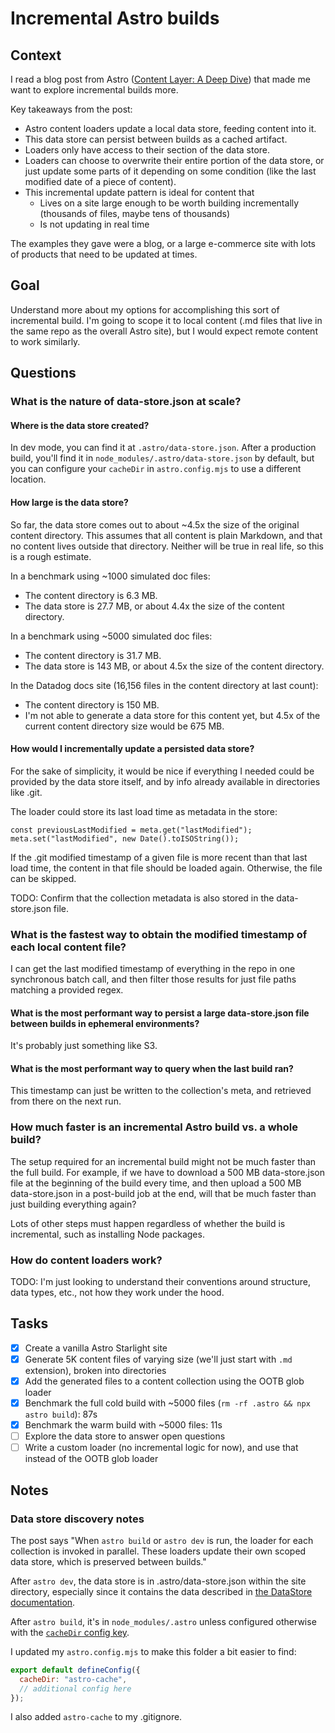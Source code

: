 # Incremental Astro builds

## Context

I read a blog post from Astro ([Content Layer: A Deep Dive][content-layer-blog]) that made me want to explore incremental builds more.

Key takeaways from the post:

- Astro content loaders update a local data store, feeding content into it.
- This data store can persist between builds as a cached artifact.
- Loaders only have access to their section of the data store.
- Loaders can choose to overwrite their entire portion of the data store, or just update some parts of it depending on some condition (like the last modified date of a piece of content).
- This incremental update pattern is ideal for content that
  - Lives on a site large enough to be worth building incrementally (thousands of files, maybe tens of thousands)
  - Is not updating in real time

The examples they gave were a blog, or a large e-commerce site with lots of products that need to be updated at times.

## Goal

Understand more about my options for accomplishing this sort of incremental build. I'm going to scope it to local content (.md files that live in the same repo as the overall Astro site), but I would expect remote content to work similarly.

## Questions

### What is the nature of data-store.json at scale?

#### Where is the data store created?

In dev mode, you can find it at `.astro/data-store.json`. After a production build, you'll find it in `node_modules/.astro/data-store.json` by default, but you can configure your `cacheDir` in `astro.config.mjs` to use a different location.

#### How large is the data store?

So far, the data store comes out to about ~4.5x the size of the original content directory. This assumes that all content is plain Markdown, and that no content lives outside that directory. Neither will be true in real life, so this is a rough estimate.

In a benchmark using ~1000 simulated doc files:

- The content directory is 6.3 MB.
- The data store is 27.7 MB, or about 4.4x the size of the content directory.

In a benchmark using ~5000 simulated doc files:

- The content directory is 31.7 MB.
- The data store is 143 MB, or about 4.5x the size of the content directory.

In the Datadog docs site (16,156 files in the content directory at last count):

- The content directory is 150 MB.
- I'm not able to generate a data store for this content yet, but 4.5x of the current content directory size would be 675 MB.

#### How would I incrementally update a persisted data store?

For the sake of simplicity, it would be nice if everything I needed could be provided by the data store itself, and by info already available in directories like .git.

The loader could store its last load time as metadata in the store:

```
const previousLastModified = meta.get("lastModified");
meta.set("lastModified", new Date().toISOString());
```

If the .git modified timestamp of a given file is more recent than that last load time, the content in that file should be loaded again. Otherwise, the file can be skipped.

TODO: Confirm that the collection metadata is also stored in the data-store.json file.

### What is the fastest way to obtain the modified timestamp of each local content file?

I can get the last modified timestamp of everything in the repo in one synchronous batch call, and then filter those results for just file paths matching a provided regex.

#### What is the most performant way to persist a large data-store.json file between builds in ephemeral environments?

It's probably just something like S3.

#### What is the most performant way to query when the last build ran?

This timestamp can just be written to the collection's meta, and retrieved from there on the next run.

### How much faster is an incremental Astro build vs. a whole build?

The setup required for an incremental build might not be much faster than the full build. For example, if we have to download a 500 MB data-store.json file at the beginning of the build every time, and then upload a 500 MB data-store.json in a post-build job at the end, will that be much faster than just building everything again?

Lots of other steps must happen regardless of whether the build is incremental, such as installing Node packages.

### How do content loaders work?

TODO: I'm just looking to understand their conventions around structure, data types, etc., not how they work under the hood.

## Tasks

- [x] Create a vanilla Astro Starlight site
- [x] Generate 5K content files of varying size (we'll just start with `.md` extension), broken into directories
- [x] Add the generated files to a content collection using the OOTB glob loader
- [x] Benchmark the full cold build with ~5000 files (`rm -rf .astro && npx astro build`): 87s
- [x] Benchmark the warm build with ~5000 files: 11s
- [ ] Explore the data store to answer open questions
- [ ] Write a custom loader (no incremental logic for now), and use that instead of the OOTB glob loader

## Notes

### Data store discovery notes

The post says "When `astro build` or `astro dev` is run, the loader for each collection is invoked in parallel. These loaders update their own scoped data store, which is preserved between builds."

After `astro dev`, the data store is in .astro/data-store.json within the site directory, especially since it contains the data described in [the DataStore documentation][data-store-documentation].

After `astro build`, it's in `node_modules/.astro` unless configured otherwise with the [`cacheDir` config key](cachedir-docs).

I updated my `astro.config.mjs` to make this folder a bit easier to find:

```javascript
export default defineConfig({
  cacheDir: "astro-cache",
  // additional config here
});
```

I also added `astro-cache` to my .gitignore.

[content-layer-blog]: https://astro.build/blog/content-layer-deep-dive/
[data-store-documentation]: https://docs.astro.build/en/reference/content-loader-reference/#datastore
[cachedir-docs]: https://docs.astro.build/en/reference/configuration-reference/#cachedir

